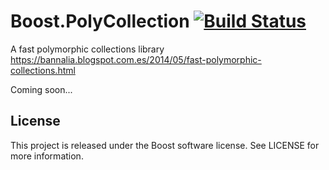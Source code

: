 # Boost.PolyCollection [![Build Status](https://travis-ci.org/Manu343726/Boost.PolyCollection.svg?branch=master)](https://travis-ci.org/Manu343726/Boost.PolyCollection)
A fast polymorphic collections library https://bannalia.blogspot.com.es/2014/05/fast-polymorphic-collections.html

Coming soon...

## License

This project is released under the Boost software license. See LICENSE for more information.
